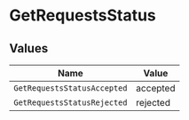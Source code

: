 # GetRequestsStatus


## Values

| Name                        | Value                       |
| --------------------------- | --------------------------- |
| `GetRequestsStatusAccepted` | accepted                    |
| `GetRequestsStatusRejected` | rejected                    |